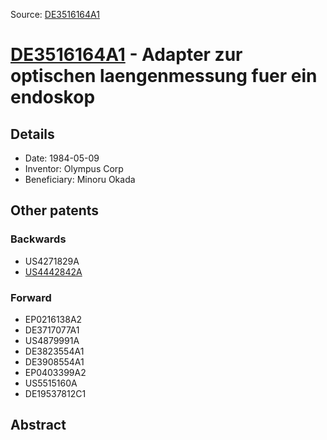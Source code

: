 Source: [DE3516164A1](https://patents.google.com/patent/DE3516164A1)

# [DE3516164A1](DE3516164A1.md) - Adapter zur optischen laengenmessung fuer ein endoskop

## Details

* Date: 1984-05-09
* Inventor: Olympus Corp
* Beneficiary: Minoru Okada

## Other patents

### Backwards
 * US4271829A
 * [US4442842A](US4442842A.md)
### Forward
 * EP0216138A2
 * DE3717077A1
 * US4879991A
 * DE3823554A1
 * DE3908554A1
 * EP0403399A2
 * US5515160A
 * DE19537812C1
## Abstract

